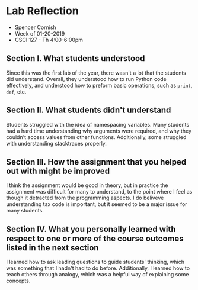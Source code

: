 # Lab Reflection

- Spencer Cornish
- Week of 01-20-2019
- CSCI 127 - Th 4:00-6:00pm

## Section I. What students understood

Since this was the first lab of the year, there wasn't a lot that the students did understand. Overall, they understood how to run Python code effectively, and understood how to preform basic operations, such as `print`, `def`, etc.

## Section II. What students didn't understand

Students struggled with the idea of namespacing variables. Many students had a hard time understanding why arguments were required, and why they couldn't access values from other functions. Additionally, some struggled with understanding stacktraces properly.

## Section III. How the assignment that you helped out with might be improved

I think the assignment would be good in theory, but in practice the assignment was difficult for many to understand, to the point where I feel as though it detracted from the programming aspects. I do beliveve understanding tax code is important, but it seemed to be a major issue for many students.

## Section IV. What you personally learned with respect to one or more of the course outcomes listed in the next section

I learned how to ask leading questions to guide students' thinking, which was something that I hadn't had to do before. Additionally, I learned how to teach others through analogy, which was a helpful way of explaining some concepts.
